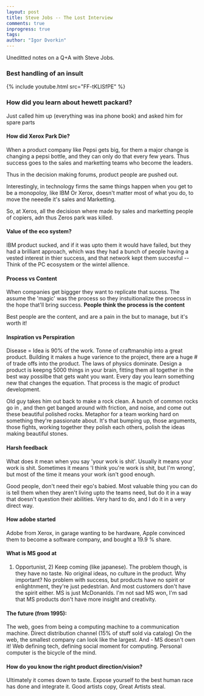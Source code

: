 ```yaml
---
layout: post
title: Steve Jobs -- The Lost Interview
comments: true
inprogress: true
tags:
author: "Igor Dvorkin"
---
```


Uneditted notes on a Q+A with Steve Jobs.

### Best handling of an insult

{% include youtube.html src="FF-tKLISfPE" %}

### How did you learn about hewett packard?

Just called him up (everything was ina phone book) and asked him for spare parts

#### How did Xerox Park Die?

When a product company like Pepsi gets big, for them a major change is changing a pepsi bottle, and they can only do that every few years. Thus success goes to the sales and marketting teams who become the leaders.

Thus in the decision making forums, product people are pushed out.

Interestingly, in technology firms the same things happen when you get to be a monopoloy, like IBM Or Xerox, doesn't matter most of what you do, to move the neeedle it's sales and Marketting.

So, at Xeros, all the decisiosn where made by sales and marketting people of copiers, adn thus Zeros park was killed.

#### Value of the eco system?

IBM product sucked, and if it was upto them it would have failed, but they had a brilliant approach, which was they had a bunch of people having a vested interest in thier success, and that network kept them succesful -- Think of the PC ecosystem or the wintel allience.

#### Process vs Content

When companies get biggger they want to replicate that sucess. The assume the 'magic' was the process so they instuitionalize the proecss in the hope that'll bring success. **People think the process is the content**

Best people are the content, and are a pain in the but to manage, but it's worth it!

#### Inspiration vs Perspiration

Disease = Idea is 90% of the work. Tonne of craftmanship into a great product. Building it makes a huge varience to the project, there are a huge # of trade offs into the product. The laws of physics dominate. Design a product is keepng 5000 things in your brain, fitting them all together in the best way possilbe that gets waht you want. Every day you learn something new that changes the equation. That process is the magic of product development.

Old guy takes him out back to make a rock clean. A bunch of common rocks go in , and then get banged around with friction, and noise, and come out these beautiful polished rocks. Metaphor for a team working hard on something they're passionate about. It's that bumping up, those arguments, those fights, working together they polish each others, polish the ideas making beautiful stones.

#### Harsh feedback

What does it mean when you say 'your work is shit'. Usually it means your work is shit. Sometimes it means 'I think you're work is shit, but I'm wrong', but most of the time it means your work isn't good enough.

Good people, don't need their ego's babied. Most valuable thing you can do is tell them when they aren't living upto the teams need, but do it in a way that doesn't question their abilities. Very hard to do, and I do it in a very direct way.

#### How adobe started

Adobe from Xerox, in garage wanting to be hardware, Apple convinced them to become a software company, and bought a 19.9 % share.

#### What is MS good at

1. Opportunist, 2) Keep coming (like japanese). The problem though, is they have no taste. No original ideas, no culture in the product. Why important? No problem with success, but products have no spirit or enlightnment, they're just pedestrian. And most customers don't have the spirit either. MS is just McDonanlds. I'm not sad MS won, I'm sad that MS products don't have more insight and creativity.

#### The future (from 1995):

The web, goes from being a computing machine to a communication machine.
Direct distribution channel (15% of stuff sold via catalog)
On the web, the smallest company can look like the largest.
And - MS doesn't own it!
Web defining tech, defining social moment for computing.
Personal computer is the bicycle of the mind.

#### How do you know the right product direction/vision?

Ultimately it comes down to taste. Expose yourself to the best human race has done and integrate it. Good artists copy, Great Artists steal.
